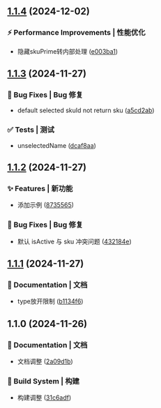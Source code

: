 

## [1.1.4](https://github.com/YeMao-Zi/ym-sku/compare/1.1.3...1.1.4) (2024-12-02)

### ⚡ Performance Improvements | 性能优化

* 隐藏skuPrime转内部处理 ([e003ba1](https://github.com/YeMao-Zi/ym-sku/commit/e003ba159094f7aca3f9e6cedf3272bf4705969b))

## [1.1.3](https://github.com/YeMao-Zi/ym-sku/compare/1.1.2...1.1.3) (2024-11-27)

### 🐛 Bug Fixes | Bug 修复

* default selected skuId not return sku ([a5cd2ab](https://github.com/YeMao-Zi/ym-sku/commit/a5cd2ab0a93fe4e1442f934f832e99569ce258d6))

### ✅ Tests | 测试

* unselectedName ([dcaf8aa](https://github.com/YeMao-Zi/ym-sku/commit/dcaf8aa1c012ebaf0d6597ec72f5fa6c2574bdeb))

## [1.1.2](https://github.com/YeMao-Zi/ym-sku/compare/1.1.1...1.1.2) (2024-11-27)

### ✨ Features | 新功能

* 添加示例 ([8735565](https://github.com/YeMao-Zi/ym-sku/commit/873556534f9bc889d7873031445e8e3857d40f33))

### 🐛 Bug Fixes | Bug 修复

* 默认 isActive 与 sku 冲突问题 ([432184e](https://github.com/YeMao-Zi/ym-sku/commit/432184e22b30be2bd5a891c3181a10cc79189f00))

## [1.1.1](https://github.com/YeMao-Zi/ym-sku/compare/1.1.0...1.1.1) (2024-11-27)

### 📝 Documentation | 文档

* type放开限制 ([b1134f6](https://github.com/YeMao-Zi/ym-sku/commit/b1134f649d0be296cc2523c6edba5fd0a48c1d1e))

## 1.1.0 (2024-11-26)

### 📝 Documentation | 文档

* 文档调整 ([2a09d1b](https://github.com/YeMao-Zi/ym-sku/commit/2a09d1b10b4604513d312774abd221904ab2b244))

### 👷‍ Build System | 构建

* 构建调整 ([31c6adf](https://github.com/YeMao-Zi/ym-sku/commit/31c6adfd6c17df6c52013206a60a3b8678f9f574))
